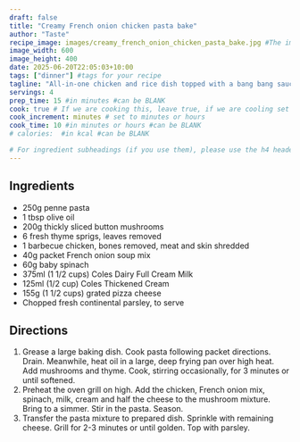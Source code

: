 ```yaml
---
draft: false
title: "Creamy French onion chicken pasta bake"
author: "Taste"
recipe_image: images/creamy_french_onion_chicken_pasta_bake.jpg #The image for your recipe
image_width: 600
image_height: 400
date: 2025-06-20T22:05:03+10:00
tags: ["dinner"] #tags for your recipe
tagline: "All-in-one chicken and rice dish topped with a bang bang sauce"
servings: 4
prep_time: 15 #in minutes #can be BLANK
cook: true # If we are cooking this, leave true, if we are cooling set to false
cook_increment: minutes # set to minutes or hours
cook_time: 10 #in minutes or hours #can be BLANK
# calories:  #in kcal #can be BLANK

# For ingredient subheadings (if you use them), please use the h4 header.  For print view I have those elements targeted
---
```



## Ingredients

- 250g penne pasta
- 1 tbsp olive oil
- 200g thickly sliced button mushrooms
- 6 fresh thyme sprigs, leaves removed
- 1 barbecue chicken, bones removed, meat and skin shredded
- 40g packet French onion soup mix
- 60g baby spinach
- 375ml (1 1/2 cups) Coles Dairy Full Cream Milk
- 125ml (1/2 cup) Coles Thickened Cream
- 155g (1 1/2 cups) grated pizza cheese
- Chopped fresh continental parsley, to serve

## Directions

1. Grease a large baking dish. Cook pasta following packet directions. Drain. Meanwhile, heat oil in a large, deep frying pan over high heat. Add mushrooms and thyme. Cook, stirring occasionally, for 3 minutes or until softened.
2. Preheat the oven grill on high. Add the chicken, French onion mix, spinach, milk, cream and half the cheese to the mushroom mixture. Bring to a simmer. Stir in the pasta. Season.
3. Transfer the pasta mixture to prepared dish. Sprinkle with remaining cheese. Grill for 2-3 minutes or until golden. Top with parsley.
